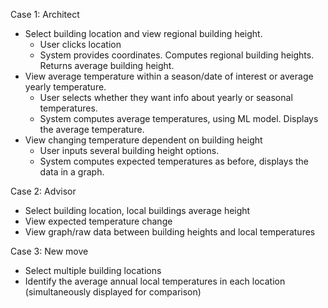 Case 1: Architect
* Select building location and view regional building height.
    * User clicks location
    * System provides coordinates. Computes regional building heights. Returns average building height.
* View average temperature within a season/date of interest or average yearly temperature.
    * User selects whether they want info about yearly or seasonal temperatures.
    * System computes average temperatures, using ML model. Displays the average temperature.
* View changing temperature dependent on building height
    * User inputs several building height options.
    * System computes expected temperatures as before, displays the data in a graph.

Case 2: Advisor
* Select building location, local buildings average height
* View expected temperature change
* View graph/raw data between building heights and local temperatures

Case 3: New move
* Select multiple building locations
* Identify the average annual local temperatures in each location (simultaneously displayed for comparison)
